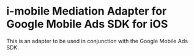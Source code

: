 # i-mobile Mediation Adapter for Google Mobile Ads SDK for iOS

This is an adapter to be used in conjunction with the Google Mobile Ads SDK.
